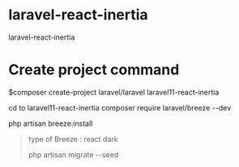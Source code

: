 # laravel-react-inertia
 laravel-react-inertia
# Create project command
$composer create-project laravel/laravel laravel11-react-inertia

cd to laravel11-react-inertia
composer require laravel/breeze --dev

php artisan breeze:install
> type of Breeze : react
> dark
>
> php artisan migrate --seed
